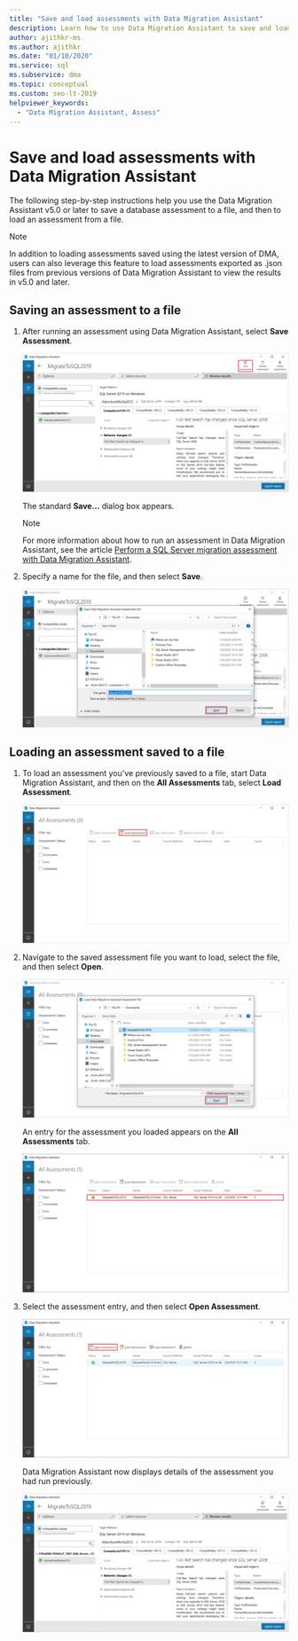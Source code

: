 ```yaml
---
title: "Save and load assessments with Data Migration Assistant"
description: Learn how to use Data Migration Assistant to save and load assessments.
author: ajithkr-ms
ms.author: ajithkr
ms.date: "01/10/2020"
ms.service: sql
ms.subservice: dma
ms.topic: conceptual
ms.custom: seo-lt-2019
helpviewer_keywords:
  - "Data Migration Assistant, Assess"
---
```


# Save and load assessments with Data Migration Assistant

The following step-by-step instructions help you use the Data Migration Assistant v5.0 or later to save a database assessment to a file, and then to load an assessment from a file.

> [!NOTE]
> In addition to loading assessments saved using the latest version of DMA, users can also leverage this feature to load assessments exported as .json files from previous versions of Data Migration Assistant to view the results in v5.0 and later.

## Saving an assessment to a file

1. After running an assessment using Data Migration Assistant, select **Save Assessment**.

   ![Opening the Save Assessment dialog box](../dma/media/dma-save-load-assessments/dma-open-save-dialog.png)

   The standard **Save…** dialog box appears.

   > [!NOTE]
   > For more information about how to run an assessment in Data Migration Assistant, see the article [Perform a SQL Server migration assessment with Data Migration Assistant](../dma/dma-assesssqlonprem.md).

2. Specify a name for the file, and then select **Save**.

   ![Naming and saving an assessment file](../dma/media/dma-save-load-assessments/dma-name-save-assessment.png)

## Loading an assessment saved to a file

1. To load an assessment you've previously saved to a file, start Data Migration Assistant, and then on the **All Assessments** tab, select **Load Assessment**.

   ![Opening the Load Assessment dialog box](../dma/media/dma-save-load-assessments/dma-open-load-dialog.png)

2. Navigate to the saved assessment file you want to load, select the file, and then select **Open**.

   ![Opening an assessment file](../dma/media/dma-save-load-assessments/dma-open-assessment.png)

   An entry for the assessment you loaded appears on the **All Assessments** tab.

   ![Displaying assessment entry](../dma/media/dma-save-load-assessments/dma-display-assessment-entry.png)

3. Select the assessment entry, and then select **Open Assessment**.

   ![Opening the assessment detail](../dma/media/dma-save-load-assessments/dma-open-assessment-detail.png)

   Data Migration Assistant now displays details of the assessment you had run previously.

   ![Displaying assessment detail](../dma/media/dma-save-load-assessments/dma-display-assessment-detail.png)
